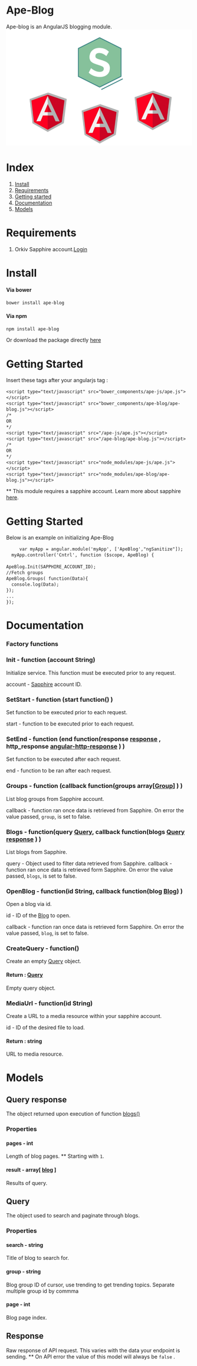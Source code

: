# Ape-Blog

Ape-blog is an AngularJS blogging module. 
![Ape-Blog](https://github.com/Orkiv/ape-blog/raw/master/img.png)

# Index

1. [Install](#install)
2. [Requirements](#requirements)
2. [Getting started](#getting-started)
3. [Documentation](#documentation)
4. [Models](#models)

# Requirements

1. Orkiv Sapphire account.[Login](https://www.orkiv.com/sapphire)


# Install 

#### Via bower

	bower install ape-blog

#### Via npm 

	npm install ape-blog

Or download the package directly [here](https://github.com/Orkiv/ape-blog/archive/master.zip) 

# Getting Started

Insert these tags  after your angularjs tag :

	<script type="text/javascript" src="bower_components/ape-js/ape.js"></script>
	<script type="text/javascript" src="bower_components/ape-blog/ape-blog.js"></script>
	/*
	OR
	*/
	<script type="text/javascript" src="/ape-js/ape.js"></script>
	<script type="text/javascript" src="/ape-blog/ape-blog.js"></script>
	/*
	OR
	*/
	<script type="text/javascript" src="node_modules/ape-js/ape.js"></script>
	<script type="text/javascript" src="node_modules/ape-blog/ape-blog.js"></script>

** This module requires a sapphire account.
Learn more about sapphire [here](https://www.orkiv.com/sapphire-web).



# Getting Started

Below is an example on initializing Ape-Blog
	
	     var myApp = angular.module('myApp', ['ApeBlog',"ngSanitize"]);
      myApp.controller('Cntrl', function ($scope, ApeBlog) {

    ApeBlog.Init(SAPPHIRE_ACCOUNT_ID);
    //Fetch groups
    ApeBlog.Groups( function(Data){
      console.log(Data);
    });
    ... 
    });

# Documentation

### Factory functions

### Init - function (account String)

Initialize service. This function must be executed prior to any request.

account - [Sapphire](https://www.orkiv.com/sapphire-web) account ID.

### SetStart - function (start function() )

Set function to be executed prior to each request.

start - function to be executed prior to each request.

### SetEnd - function (end function(response [response](#response) , http_response [angular-http-response](https://docs.angularjs.org/api/ng/service/$http) ) )

Set function to be executed after each request.

end - function to be ran after each request. 

### Groups - function (callback function(groups array[[Group](https://github.com/Orkiv/serverless-blog/blob/master/README.md#group)] ) )

List blog groups from Sapphire account.

callback - function ran once data is retrieved from Sapphire. On error the value passed, `group`, is set to false.

### Blogs - function(query [Query](#query), callback function(blogs [Query response](#query-response) )  )

List blogs from Sapphire.

query - Object used to filter data retrieved from Sapphire.
callback - function ran once data is retrieved form Sapphire. On error the value passed, `blogs`, is set to false.

### OpenBlog - function(id String,  callback function(blog [Blog](https://github.com/Orkiv/serverless-blog/blob/master/README.md#blog)) )

Open a blog via id.

id - ID of the [Blog](https://github.com/Orkiv/serverless-blog/blob/master/README.md#blog) to open.

callback - function ran once data is retrieved form Sapphire. On error the value passed, `blog`, is set to false.

### CreateQuery - function() 

Create an empty [Query](#query) object.

#### Return : [Query](#query)
Empty query object.

### MediaUrl - function(id String)

Create a URL to a media resource within your sapphire account.

id - ID of the desired file to load.

#### Return : string
URL to media resource.

# Models

## Query response

The object returned upon execution of function [blogs()](#blogs)

### Properties

#### pages - int

Length of blog pages. 
** Starting with `1`.

#### result - array[ [blog](https://github.com/Orkiv/serverless-blog/blob/master/README.md#blog) ]

Results of query.

## Query

The object used to search and paginate through blogs.

### Properties

#### search - string 

Title of blog to search for.

#### group - string

Blog group ID of cursor, use trending to get trending topics. Separate multiple group id by commma

#### page - int

Blog page index.

## Response
Raw response of API request. This varies with the data your endpoint is sending.
** On API error the value of this model will always be `false` .